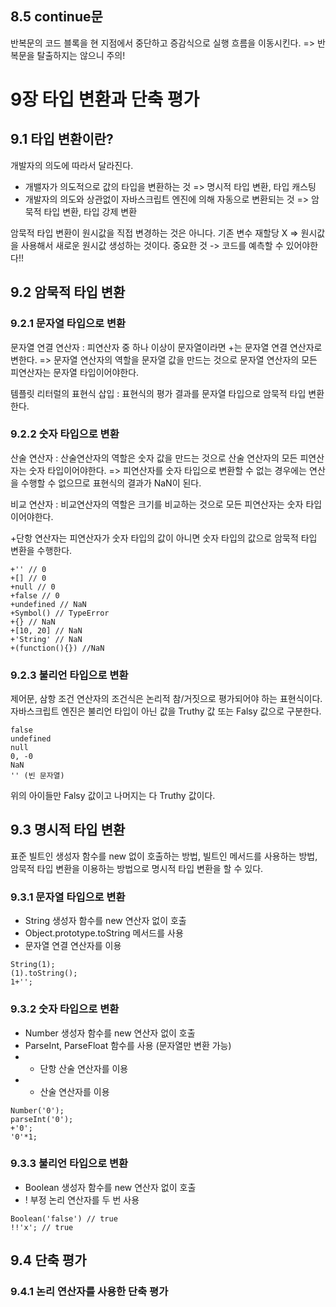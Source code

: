 ## 8.5 continue문
반복문의 코드 블록을 현 지점에서 중단하고 증감식으로 실행 흐름을 이동시킨다. => 반복문을 탈출하지는 않으니 주의!

# 9장 타입 변환과 단축 평가
## 9.1 타입 변환이란?
개발자의 의도에 따라서 달라진다.
- 개밸자가 의도적으로 값의 타입을 변환하는 것 => 명시적 타입 변환, 타입 캐스팅
- 개발자의 의도와 상관없이 자바스크립트 엔진에 의해 자동으로 변환되는 것 => 암묵적 타입 변환, 타입 강제 변환

암묵적 타입 변환이 원시값을 직접 변경하는 것은 아니다. 기존 변수 재할당 X => 원시값을 사용해서 새로운 원시값 생성하는 것이다.
중요한 것 -> 코드를 예측할 수 있어야한다!!

## 9.2 암묵적 타입 변환
### 9.2.1 문자열 타입으로 변환
문자열 연결 연산자 : 피연산자 중 하나 이상이 문자열이라면 +는 문자열 연결 연산자로 변한다.
=> 문자열 연산자의 역할을 문자열 값을 만드는 것으로 문자열 연산자의 모든 피연산자는 문자열 타입이어야한다.

템플릿 리터럴의 표현식 삽입 : 표현식의 평가 결과를 문자열 타입으로 암묵적 타입 변환한다.

### 9.2.2 숫자 타입으로 변환
산술 연산자 : 산술연산자의 역할은 숫자 값을 만드는 것으로 산술 연산자의 모든 피연산자는 숫자 타입이어야한다.
=> 피연산자를 숫자 타입으로 변환할 수 없는 경우에는 연산을 수행할 수 없으므로 표현식의 결과가 NaN이 된다.

비교 연산자 : 비교연산자의 역할은 크기를 비교하는 것으로 모든 피연산자는 숫자 타입이어야한다.

+단항 연산자는 피연산자가 숫자 타입의 값이 아니면 숫자 타입의 값으로 암묵적 타입 변환을 수행한다.
```
+'' // 0
+[] // 0
+null // 0
+false // 0
+undefined // NaN
+Symbol() // TypeError
+{} // NaN
+[10, 20] // NaN
+'String' // NaN
+(function(){}) //NaN
```

### 9.2.3 불리언 타입으로 변환
제어문, 삼항 조건 연산자의 조건식은 논리적 참/거짓으로 평가되어야 하는 표현식이다.
자바스크립트 엔진은 불리언 타입이 아닌 값을 Truthy 값 또는 Falsy 값으로 구분한다.

```
false
undefined
null
0, -0
NaN
'' (빈 문자열)
```
위의 아이들만 Falsy 값이고 나머지는 다 Truthy 값이다.

## 9.3 명시적 타입 변환
표준 빌트인 생성자 함수를 new 없이 호출하는 방법, 빌트인 메서드를 사용하는 방법, 암묵적 타입 변환을 이용하는 방법으로 명시적 타입 변환을 할 수 있다.

### 9.3.1 문자열 타입으로 변환
- String 생성자 함수를 new 연산자 없이 호출
- Object.prototype.toString 메서드를 사용
- 문자열 연결 연산자를 이용
```
String(1);
(1).toString();
1+'';
```
### 9.3.2 숫자 타입으로 변환
- Number 생성자 함수를 new 연산자 없이 호출
- ParseInt, ParseFloat 함수를 사용 (문자열만 변환 가능)
- + 단항 산술 연산자를 이용
- * 산술 연산자를 이용
```
Number('0');
parseInt('0');
+'0';
'0'*1;
```

### 9.3.3 불리언 타입으로 변환
- Boolean 생성자 함수를 new 연산자 없이 호출
- ! 부정 논리 연산자를 두 번 사용
```
Boolean('false') // true
!!'x'; // true
```
## 9.4 단축 평가
### 9.4.1 논리 연산자를 사용한 단축 평가
